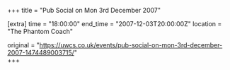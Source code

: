 +++
title = "Pub Social on Mon 3rd December 2007"

[extra]
time = "18:00:00"
end_time = "2007-12-03T20:00:00Z"
location = "The Phantom Coach"

original = "https://uwcs.co.uk/events/pub-social-on-mon-3rd-december-2007-1474489003715/"    
+++



